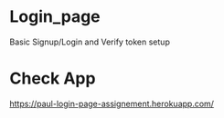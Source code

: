 # Login_page
Basic Signup/Login and Verify token setup
# Check App
https://paul-login-page-assignement.herokuapp.com/
